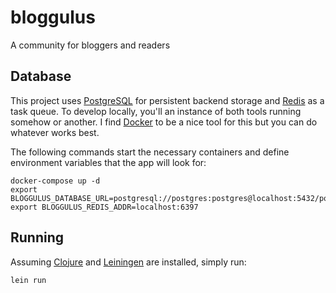 # bloggulus
A community for bloggers and readers

## Database
This project uses [PostgreSQL](https://www.postgresql.org/) for persistent backend storage and [Redis](https://redis.io/) as a task queue.
To develop locally, you'll an instance of both tools running somehow or another.
I find [Docker](https://www.docker.com/) to be a nice tool for this but you can do whatever works best.

The following commands start the necessary containers and define environment variables that the app will look for:
```
docker-compose up -d
export BLOGGULUS_DATABASE_URL=postgresql://postgres:postgres@localhost:5432/postgres
export BLOGGULUS_REDIS_ADDR=localhost:6397
```

## Running
Assuming [Clojure]() and [Leiningen]() are installed, simply run:
```
lein run
```
